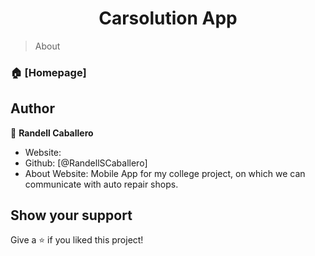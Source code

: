 <h1 align="center">
  Carsolution App
</h1>


> About

### 🏠 [Homepage]

## Author

👤 **Randell Caballero**

* Website: 
* Github: [@RandellSCaballero]
* About Website: Mobile App for my college project, on which we can communicate with auto repair shops.  

## Show your support

Give a ⭐️ if you liked this project!

